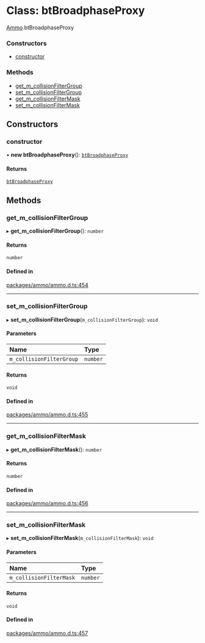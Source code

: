 # Class: btBroadphaseProxy

[Ammo](../modules/Ammo.md).btBroadphaseProxy

### Constructors

- [constructor](Ammo.btBroadphaseProxy.md#constructor)

### Methods

- [get\_m\_collisionFilterGroup](Ammo.btBroadphaseProxy.md#get_m_collisionfiltergroup)
- [set\_m\_collisionFilterGroup](Ammo.btBroadphaseProxy.md#set_m_collisionfiltergroup)
- [get\_m\_collisionFilterMask](Ammo.btBroadphaseProxy.md#get_m_collisionfiltermask)
- [set\_m\_collisionFilterMask](Ammo.btBroadphaseProxy.md#set_m_collisionfiltermask)

## Constructors

### constructor

• **new btBroadphaseProxy**(): [`btBroadphaseProxy`](Ammo.btBroadphaseProxy.md)

#### Returns

[`btBroadphaseProxy`](Ammo.btBroadphaseProxy.md)

## Methods

### get\_m\_collisionFilterGroup

▸ **get_m_collisionFilterGroup**(): `number`

#### Returns

`number`

#### Defined in

[packages/ammo/ammo.d.ts:454](https://github.com/Orillusion/orillusion/blob/main/packages/ammo/ammo.d.ts#L454)

___

### set\_m\_collisionFilterGroup

▸ **set_m_collisionFilterGroup**(`m_collisionFilterGroup`): `void`

#### Parameters

| Name | Type |
| :------ | :------ |
| `m_collisionFilterGroup` | `number` |

#### Returns

`void`

#### Defined in

[packages/ammo/ammo.d.ts:455](https://github.com/Orillusion/orillusion/blob/main/packages/ammo/ammo.d.ts#L455)

___

### get\_m\_collisionFilterMask

▸ **get_m_collisionFilterMask**(): `number`

#### Returns

`number`

#### Defined in

[packages/ammo/ammo.d.ts:456](https://github.com/Orillusion/orillusion/blob/main/packages/ammo/ammo.d.ts#L456)

___

### set\_m\_collisionFilterMask

▸ **set_m_collisionFilterMask**(`m_collisionFilterMask`): `void`

#### Parameters

| Name | Type |
| :------ | :------ |
| `m_collisionFilterMask` | `number` |

#### Returns

`void`

#### Defined in

[packages/ammo/ammo.d.ts:457](https://github.com/Orillusion/orillusion/blob/main/packages/ammo/ammo.d.ts#L457)
